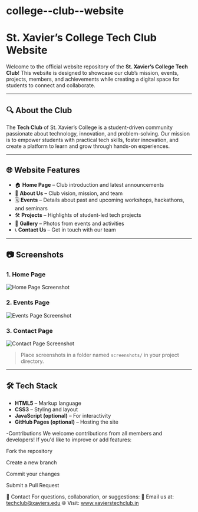 # college--club--website
# St. Xavier’s College Tech Club Website

Welcome to the official website repository of the **St. Xavier’s College Tech Club**! This website is designed to showcase our club’s mission, events, projects, members, and achievements while creating a digital space for students to connect and collaborate.

---

## 🔍 About the Club

The **Tech Club** of St. Xavier’s College is a student-driven community passionate about technology, innovation, and problem-solving. Our mission is to empower students with practical tech skills, foster innovation, and create a platform to learn and grow through hands-on experiences.

---

## 🌐 Website Features

- 🏠 **Home Page** – Club introduction and latest announcements  
- 👥 **About Us** – Club vision, mission, and team  
- 🗓️ **Events** – Details about past and upcoming workshops, hackathons, and seminars  
- 🛠️ **Projects** – Highlights of student-led tech projects  
- 📸 **Gallery** – Photos from events and activities  
- 📞 **Contact Us** – Get in touch with our team  

---

## 📷 Screenshots

### 1. Home Page  
![Home Page Screenshot](screenshots/home.png)

### 2. Events Page  
![Events Page Screenshot](screenshots/events.png)

### 3. Contact Page  
![Contact Page Screenshot](screenshots/contact.png)

> Place screenshots in a folder named `screenshots/` in your project directory.

---

## 🛠️ Tech Stack

- **HTML5** – Markup language  
- **CSS3** – Styling and layout  
- **JavaScript (optional)** – For interactivity  
- **GitHub Pages (optional)** – Hosting the site  

-Contributions
We welcome contributions from all members and developers!
If you'd like to improve or add features:

Fork the repository

Create a new branch

Commit your changes

Submit a Pull Request

📧 Contact
For questions, collaboration, or suggestions:
📩 Email us at: techclub@xaviers.edu
🌐 Visit: www.xavierstechclub.in


